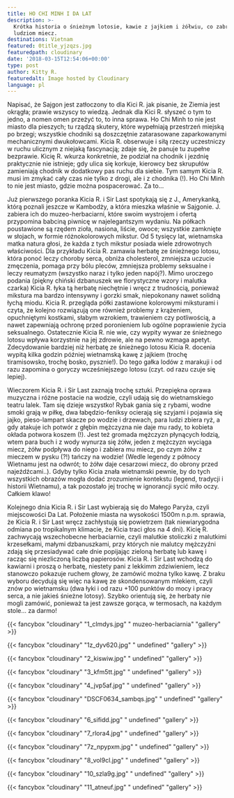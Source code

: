 ```yaml
---
title: HO CHI MINH I DA LAT
description: >-
  Krótka historia o śnieżnym lotosie, kawie z jajkiem i żółwiu, co zabrał
  ludziom miecz.
destinations: Vietnam
featured: 0title_yjzqzs.jpg
featuredpath: cloudinary
date: '2018-03-15T12:54:06+00:00'
type: post
author: Kitty R.
featuredalt: Image hosted by Cloudinary
language: pl
---
```

Napisać, że Sajgon jest zatłoczony to dla Kici R. jak pisanie, że Ziemia jest okrągła; prawie wszyscy to wiedzą. Jednak dla Kici R. słyszeć o tym to jedno, a nomen omen przeżyć to, to inna sprawa. Ho Chi Minh to nie jest miasto dla pieszych; tu rządzą skutery, które wypełniają przestrzeń miejską po brzegi; wszystkie chodniki są doszczętnie zatarasowane zaparkowanymi mechanicznymi dwukołowcami. Kicia R. obserwuje i siłą rzeczy uczestniczy w ruchu ulicznym z niejaką fascynacją; zdaje się, że panuje tu zupełne bezprawie. Kicię R. wkurza konkretnie, że podział na chodnik i jezdnię praktycznie nie istnieje; gdy ulica się korkuje, kierowcy bez skrupułów zamieniają chodnik w dodatkowy pas ruchu dla siebie. Tym samym Kicia R. musi im zmykać cały czas nie tylko z drogi, ale i z chodnika (!). Ho Chi Minh to nie jest miasto, gdzie można pospacerować. Za to...

Już pierwszego poranka Kicia R. i Sir Last spotykają się z J., Amerykanką, którą poznali jeszcze w Kambodży, a która mieszka właśnie w Sajgonie. J. zabiera ich do muzeo-herbaciarni, które swoim wystrojem i ofertą przypomina babciną piwnicę w najelegantszym wydaniu. Na półkach poustawione są rzędem zioła, nasiona, liście, owoce; wszystkie zamknięte w słojach, w formie różnokolorowych mikstur. Od 5 tysięcy lat, wietnamska matka natura głosi, że każda z tych mikstur posiada wiele zdrowotnych właściwości. Dla przykładu Kicia R. zamawia herbatę ze śnieżnego lotosu, która ponoć leczy choroby serca, obniża cholesterol, zmniejsza uczucie zmęczenia, pomaga przy bólu pleców, zmniejsza problemy seksualne i leczy reumatyzm (wszystko naraz i tylko jeden napój?). Mimo uroczego podania (piękny chiński dzbanuszek we florystyczne wzory i malutka czarka) Kicia R. łyka tą herbatę niechętnie i wręcz z trudnością, ponieważ mikstura ma bardzo intensywny i gorzki smak, niepokonany nawet solidną łychą miodu.  Kicia R. przegląda półki zastawione kolorowymi miksturami i czyta, że kolejno rozwiązują one również problemy z krążeniem, opuchniętymi kostkami, słabym wzrokiem, trawieniem czy potliwością, a nawet zapewniają ochronę przed poronieniem lub ogólne poprawienie życia seksualnego. Ostatecznie Kicia R. nie wie, czy wypity wywar ze śnieżnego lotosu wpływa korzystnie na jej zdrowie, ale na pewno wzmaga apetyt. Zdecydowanie bardziej niż herbatę ze śnieżnego lotosu Kicia R. docenia wypitą kilka godzin później wietnamską kawę z jajkiem (trochę tiramisowsko, trochę bosko, pysznie!). Do tego gałka lodów z marakuji i od razu zapomina o goryczy wcześniejszego lotosu (czyt. od razu czuje się lepiej). 

Wieczorem Kicia R. i Sir Last zaznają trochę sztuki. Przepiękna oprawa muzyczna i różne postacie na wodzie, czyli udają się do wietnamskiego teatru lalek. Tam się dzieje wszystko! Rybak gania się z rybami, wodne smoki grają w piłkę, dwa łabędzio-feniksy ocierają się szyjami i pojawia się jajko, pieso-lampart skacze po wodzie i drzewach, para ludzi zbiera ryż, a gdy atakuje ich potwór z głębin mężczyzna nie daje mu rady, to kobieta okłada potwora koszem (!). Jest też gromada mężczyzn płynących łodzią, wtem para buch i z wody wynurza się żółw, jeden z mężczyzn wyciąga miecz, żółw podpływa do niego i zabiera mu miecz, po czym żółw z mieczem w pysku (?!) tańczy na wodzie! (Wedle legendy z północy Wietnamu jest na odwrót; to żółw daje cesarzowi miecz, do obrony przed najeźdźcami..). Gdyby tylko Kicia znała wietnamski pewnie, by do tych wszystkich obrazów mogła dodać zrozumienie kontekstu (legend, tradycji i historii Wietnamu), a tak pozostało jej trochę w ignorancji sycić miło oczy. Całkiem klawo!

Kolejnego dnia Kicia R. i Sir Last wybierają się do Małego Paryża, czyli miejscowości Da Lat. Położenie miasta na wysokości 1500m n.p.m. sprawia, że Kicia R. i Sir Last wręcz zachłystują się powietrzem (tak niewiarygodna odmiana po tropikalnym klimacie, że Kicia traci głos na 4 dni). Kicię R. zachwycają wszechobecne herbaciarnie, czyli malutkie stoliczki z malutkimi krzesełkami, małymi dzbanuszkami, przy których nie malutcy mężczyźni zdają się przesiadywać całe dnie popijając zieloną herbatę lub kawę i racząc się niezliczoną liczbą papierosów. Kicia R. i Sir Last wchodzą do kawiarni i proszą o herbatę, niestety pani z lekkimm zdziwieniem, lecz stanowczo pokazuje ruchem głowy, że zamówić można tylko kawę. Z braku wyboru decydują się więc na kawę ze skondensowanym mlekiem, czyli znów po wietnamsku (dwa łyki i od razu +100 punktów do mocy i pracy serca, a nie jakieś śnieżne lotosy). Szybko orientują się, że herbaty nie mogli zamówić, ponieważ ta jest zawsze  gorąca, w termosach, na każdym stole... za darmo!



{{< fancybox "cloudinary" "1_clmdys.jpg" " muzeo-herbaciarnia" "gallery" >}}

{{< fancybox "cloudinary" "1z_dyv620.jpg" " undefined" "gallery" >}}

{{< fancybox "cloudinary" "2_kiswiw.jpg" " undefined" "gallery" >}}

{{< fancybox "cloudinary" "3_kfm5tt.jpg" " undefined" "gallery" >}}

{{< fancybox "cloudinary" "4_jvp5af.jpg" " undefined" "gallery" >}}



{{< fancybox "cloudinary" "DSCF0634_sambqs.jpg" " undefined" "gallery" >}}

{{< fancybox "cloudinary" "6_sifidd.jpg" " undefined" "gallery" >}}

{{< fancybox "cloudinary" "7_rlora4.jpg" " undefined" "gallery" >}}

{{< fancybox "cloudinary" "7z_npypxm.jpg" " undefined" "gallery" >}}

{{< fancybox "cloudinary" "8_vol9cl.jpg" " undefined" "gallery" >}}

{{< fancybox "cloudinary" "10_szla9g.jpg" " undefined" "gallery" >}}

{{< fancybox "cloudinary" "11_atneuf.jpg" " undefined" "gallery" >}}

